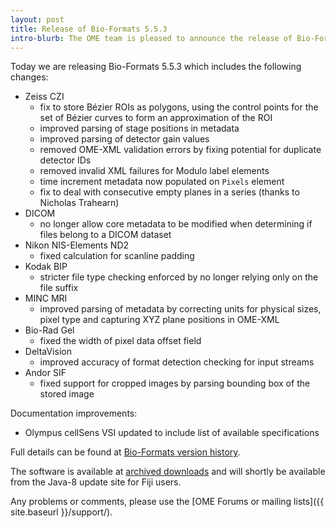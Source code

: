```yaml
---
layout: post
title: Release of Bio-Formats 5.5.3
intro-blurb: The OME team is pleased to announce the release of Bio-Formats 5.5.3
---
```

Today we are releasing Bio-Formats 5.5.3 which includes the following changes:

* Zeiss CZI
    * fix to store Bézier ROIs as polygons, using the control points for the set of Bézier curves to form an approximation of the ROI
    * improved parsing of stage positions in metadata
    * improved parsing of detector gain values
    * removed OME-XML validation errors by fixing potential for duplicate detector IDs
    * removed invalid XML failures for Modulo label elements
    * time increment metadata now populated on ``Pixels`` element
    * fix to deal with consecutive empty planes in a series (thanks to Nicholas Trahearn)
* DICOM
    * no longer allow core metadata to be modified when determining if files belong to a DICOM dataset
* Nikon NIS-Elements ND2
    * fixed calculation for scanline padding
* Kodak BIP
    * stricter file type checking enforced by no longer relying only on the file suffix
* MINC MRI
    * improved parsing of metadata by correcting units for physical sizes, pixel type and capturing XYZ plane positions in OME-XML
* Bio-Rad Gel
    * fixed the width of pixel data offset field
* DeltaVision
    * improved accuracy of format detection checking for input streams
* Andor SIF
    * fixed support for cropped images by parsing bounding box of the stored image

Documentation improvements:

* Olympus cellSens VSI updated to include list of available specifications

Full details can be found at [Bio-Formats version history](http://www.openmicroscopy.org/site/support/bio-formats5.5/about/whats-new.html).

The software is available at [archived downloads](http://downloads.openmicroscopy.org/bio-formats/5.5.3) and will shortly be available from the Java-8 update site for Fiji users.

Any problems or comments, please use the [OME Forums or mailing lists]({{ site.baseurl }}/support/).

